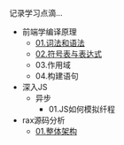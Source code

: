 记录学习点滴...
- 前端学编译原理
    - [01.词法和语法](/javascript/tdop/01.词法和语法.md)
    - [02.符号表与表达式](/javascript/tdop/02.符号表与表达式.md)
    - 03.作用域
    - 04.构建语句
- 深入JS
    - 异步
        - 01.JS如何模拟纤程
- rax源码分析
    - [01.整体架构](/source/rax/index)
